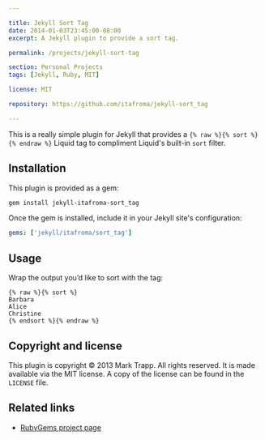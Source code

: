 ```yaml
---

title: Jekyll Sort Tag
date: 2014-01-03T23:45:00-08:00
excerpt: A Jekyll plugin to provide a sort tag.

permalink: /projects/jekyll-sort-tag

section: Personal Projects
tags: [Jekyll, Ruby, MIT]

license: MIT

repository: https://github.com/itafroma/jekyll-sort_tag

---
```

This is a really simple plugin for Jekyll that provides a
`{% raw %}{% sort %}{% endraw %}` Liquid tag to compliment Liquid's built-in
`sort` filter.

## Installation

This plugin is provided as a gem:

```sh
gem install jekyll-itafroma-sort_tag
```

Once the gem is installed, include it in your Jekyll site's configuration:

```yaml
gems: ['jekyll/itafroma/sort_tag']
```

## Usage

Wrap the output you’d like to sort with the tag:

```liquid
{% raw %}{% sort %}
Barbara
Alice
Christine
{% endsort %}{% endraw %}
```

## Copyright and license

This plugin is copyright © 2013 Mark Trapp. All rights reserved. It is made
available via the MIT license. A copy of the license can be found in the
`LICENSE` file.

## Related links

* [RubyGems project page][1]

[1]: https://rubygems.org/gems/jekyll-itafroma-sort_tag "RubyGems project page"
